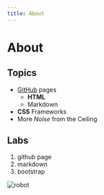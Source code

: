 ```yaml
---
title: About
---
```


# About

## Topics
* [GitHub](http://github.com/) pages
	* __HTML__
	* Markdown
* __CSS__ Frameworks
* More _Noise_ from the Ceiling

## Labs

1. github page
1. markdown
1. bootstrap

![robot](http://www.quorrischarmyn.com/wp-content/uploads/2013/01/nod32robot.png)